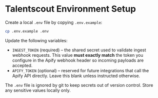 # Talentscout Environment Setup

Create a local `.env` file by copying `.env.example`:

```bash
cp .env.example .env
```

Update the following variables:

- `INGEST_TOKEN` (required) – the shared secret used to validate ingest webhook requests. This value **must exactly match** the token you configure in the Apify webhook header so incoming payloads are accepted.
- `APIFY_TOKEN` (optional) – reserved for future integrations that call the Apify API directly. Leave this blank unless instructed otherwise.

The `.env` file is ignored by git to keep secrets out of version control. Store any sensitive values locally only.
